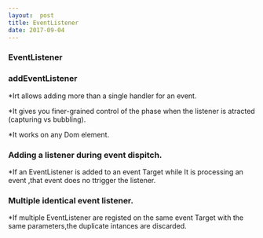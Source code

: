 ```yaml
---
layout:  post
title: EventListener
date: 2017-09-04
---
```


###  EventListener

### addEventListener

*Irt allows  adding more than a single handler for an event.

*It gives you finer-grained control of the phase when the listener  is atracted (capturing vs bubbling).

*It works  on any Dom element.


### Adding a listener during event  dispitch.

*If an EventListener is added to an  event  Target while It is processing an event ,that event  does no ttrigger the listener.

### Multiple identical event  listener.

*If multiple EventListener are registed  on the same event Target with the same parameters,the  duplicate intances  are discarded.
















































































































